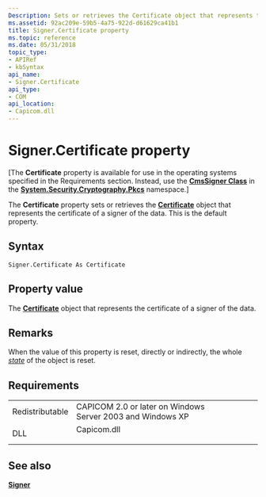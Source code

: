 ```yaml
---
Description: Sets or retrieves the Certificate object that represents the certificate of a signer of the data.
ms.assetid: 92ac209e-59b5-4a75-922d-d61629ca41b1
title: Signer.Certificate property
ms.topic: reference
ms.date: 05/31/2018
topic_type:
- APIRef
- kbSyntax
api_name:
- Signer.Certificate
api_type:
- COM
api_location:
- Capicom.dll
---
```


# Signer.Certificate property

\[The **Certificate** property is available for use in the operating systems specified in the Requirements section. Instead, use the [**CmsSigner Class**](https://msdn.microsoft.com/library/5x3db70t(v=VS.90).aspx) in the [**System.Security.Cryptography.Pkcs**](https://msdn.microsoft.com/library/6see7k14(v=VS.100).aspx) namespace.\]

The **Certificate** property sets or retrieves the [**Certificate**](certificate.md) object that represents the certificate of a signer of the data. This is the default property.

## Syntax


```VB
Signer.Certificate As Certificate
```



## Property value

The [**Certificate**](certificate.md) object that represents the certificate of a signer of the data.

## Remarks

When the value of this property is reset, directly or indirectly, the whole [*state*](https://msdn.microsoft.com/library/ms721625(v=VS.85).aspx) of the object is reset.

## Requirements



|                            |                                                                                        |
|----------------------------|----------------------------------------------------------------------------------------|
| Redistributable<br/> | CAPICOM 2.0 or later on Windows Server 2003 and Windows XP<br/>                  |
| DLL<br/>             | <dl> <dt>Capicom.dll</dt> </dl> |



## See also

<dl> <dt>

[**Signer**](signer.md)
</dt> </dl>

 

 




